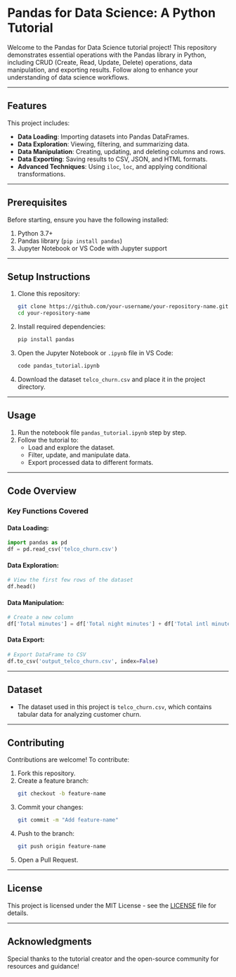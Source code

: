 # Pandas for Data Science: A Python Tutorial

Welcome to the Pandas for Data Science tutorial project! This repository demonstrates essential operations with the Pandas library in Python, including CRUD (Create, Read, Update, Delete) operations, data manipulation, and exporting results. Follow along to enhance your understanding of data science workflows.

---

## **Features**

This project includes:

- **Data Loading**: Importing datasets into Pandas DataFrames.
- **Data Exploration**: Viewing, filtering, and summarizing data.
- **Data Manipulation**: Creating, updating, and deleting columns and rows.
- **Data Exporting**: Saving results to CSV, JSON, and HTML formats.
- **Advanced Techniques**: Using `iloc`, `loc`, and applying conditional transformations.

---

## **Prerequisites**

Before starting, ensure you have the following installed:

1. Python 3.7+
2. Pandas library (`pip install pandas`)
3. Jupyter Notebook or VS Code with Jupyter support

---

## **Setup Instructions**

1. Clone this repository:
   ```bash
   git clone https://github.com/your-username/your-repository-name.git
   cd your-repository-name
   ```

2. Install required dependencies:
   ```bash
   pip install pandas
   ```

3. Open the Jupyter Notebook or `.ipynb` file in VS Code:
   ```bash
   code pandas_tutorial.ipynb
   ```

4. Download the dataset `telco_churn.csv` and place it in the project directory.

---

## **Usage**

1. Run the notebook file `pandas_tutorial.ipynb` step by step.
2. Follow the tutorial to:
   - Load and explore the dataset.
   - Filter, update, and manipulate data.
   - Export processed data to different formats.

---

## **Code Overview**

### **Key Functions Covered**

#### Data Loading:
```python
import pandas as pd
df = pd.read_csv('telco_churn.csv')
```

#### Data Exploration:
```python
# View the first few rows of the dataset
df.head()
```

#### Data Manipulation:
```python
# Create a new column
df['Total minutes'] = df['Total night minutes'] + df['Total intl minutes']
```

#### Data Export:
```python
# Export DataFrame to CSV
df.to_csv('output_telco_churn.csv', index=False)
```

---

## **Dataset**

- The dataset used in this project is `telco_churn.csv`, which contains tabular data for analyzing customer churn.

---

## **Contributing**

Contributions are welcome! To contribute:

1. Fork this repository.
2. Create a feature branch:
   ```bash
   git checkout -b feature-name
   ```
3. Commit your changes:
   ```bash
   git commit -m "Add feature-name"
   ```
4. Push to the branch:
   ```bash
   git push origin feature-name
   ```
5. Open a Pull Request.

---

## **License**

This project is licensed under the MIT License - see the [LICENSE](LICENSE) file for details.

---

## **Acknowledgments**

Special thanks to the tutorial creator and the open-source community for resources and guidance!
